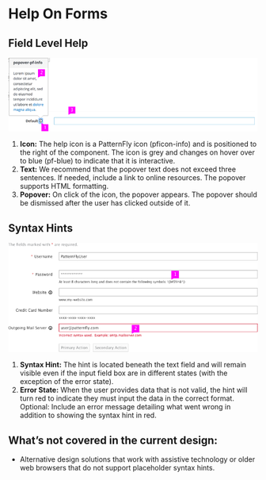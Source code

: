 # Help On Forms

## Field Level Help

![Field level help with expanded text](./img/field-level-help-callout.png)

1. **Icon:** The help icon is a PatternFly icon (pficon-info) and is positioned to the right of the component. The icon is grey and changes on hover over to blue (pf-blue) to indicate that it is interactive.
1. **Text:** We recommend that the popover text does not exceed three sentences. If needed, include a link to online resources. The popover supports HTML formatting.
1. **Popover:** On click of the icon, the popover appears. The popover should be dismissed after the user has clicked outside of it.

## Syntax Hints

![Syntax level help box](./img/syntax_design_page.png)

1. **Syntax Hint:** The hint is located beneath the text field and will remain visible even if the input field box are in different states (with the exception of the error state).
1. **Error State:** When the user provides data that is not valid, the hint will turn red to indicate they must input the data in the correct format.  Optional: Include an error message detailing what went wrong in addition to showing the syntax hint in red.

## What’s not covered in the current design:
- Alternative design solutions that work with assistive technology or older web browsers that do not support placeholder syntax hints.
